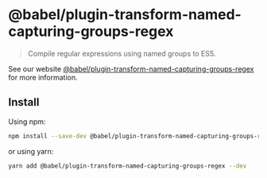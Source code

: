 # @babel/plugin-transform-named-capturing-groups-regex

> Compile regular expressions using named groups to ES5.

See our website [@babel/plugin-transform-named-capturing-groups-regex](https://babeljs.io/docs/en/babel-plugin-transform-named-capturing-groups-regex) for more information.

## Install

Using npm:

```sh
npm install --save-dev @babel/plugin-transform-named-capturing-groups-regex
```

or using yarn:

```sh
yarn add @babel/plugin-transform-named-capturing-groups-regex --dev
```
